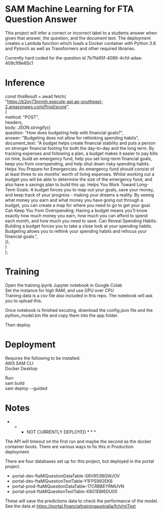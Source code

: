 # SAM Machine Learning for FTA Question Answer
This project will infer a correct or incorrect label to a students answer when given that answer, the question, and the document text. The deployment creates a Lambda function which loads a Docker container with Python 3.8 and Pytorch as well as Transformers and other required libraries.  
  
Currently hard coded for the question id 7b7fd45f-4086-4cfd-adaa-409c1f8e65c1  
  
# Inference  
  
const thisResult = await fetch(  
      "https://b2oy73nnmh.execute-api.ap-southeast-2.amazonaws.com/Prod/score",  
      {  
        method: "POST",  
        headers,  
        body: JSON.stringify({  
          question: "How does budgeting help with financial goals?",  
          answer: "Budgeting does not allow for rethinking spending habits",  
          document_text: "A budget helps create financial stability and puts a person on stronger financial footing for both the day-to-day and the long term. By tracking expenses and following a plan, a budget makes it easier to pay bills on time, build an emergency fund, help you set long-term financial goals, keep you from overspending, and help shut down risky spending habits. Helps You Prepare for Emergencies: An emergency fund should consist of at least three to six months’ worth of living expenses. Whilst working out a budget you will be able to determine the size of the emergency fund, and also have a savings plan to build this up. Helps You Work Toward Long-Term Goals: A budget forces you to map out your goals, save your money, and keep track of your progress - making your dreams a reality. By seeing what money you earn and what money you have going out through a budget, you can create a map for where you need to go to get your goal. Can Keep You from Overspending: Having a budget means you’ll know exactly how much money you earn, how much you can afford to spend each month, and how much you need to save. Can Reveal Spending Habits: Building a budget forces you to take a close look at your spending habits. Budgeting allows you to rethink your spending habits and refocus your financial goals.",  
        }),  
      }  
    );  
  

# Training
Open the training.ipynb Jupyter notebook in Google Colab  
Set the instance for high RAM, and use GPU over CPU  
Training data is a csv file also included in this repo. The notebook will ask you to upload this.  
  
Once notebook is finished excuting, download the config.json file and the python_model.bin file and copy them into the app folder.  

Then deploy.  

# Deployment

Requires the following to be installed:  
AWS SAM CLI  
Docker Desktop  

Run:  
sam build  
sam deploy --guided  

# Notes
  
* * * NOT CURRENTLY DEPLOYED * * *  
  
The API will timeout on the first run and maybe the second as the docker container boots. There are various ways to fix this in Production deployment. 

There are four databases set up for this project, but deployed in the portal project.  
- portal-dev-ftaMlQuestionDataTable-S6V953BQWJOV 
- portal-dev-ftaMlQuestionTextTable-Y1FPS992EK6  
- portal-prod-ftaMlQuestionDataTable-17CRBBEYRMUVN  
- portal-prod-ftaMlQuestionTextTable-X8G1EBI6DU00  
  
These will save the predictions data to check the performance of the model.  
See the data at https://portal.financialtrainingaustralia/fch/mlTest




